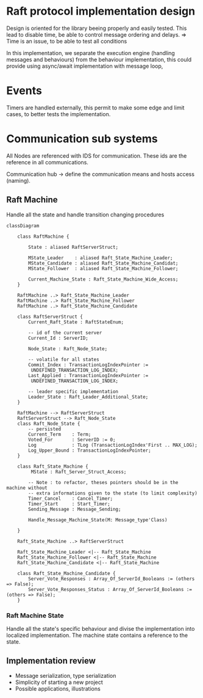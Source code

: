 
# Raft protocol implementation design

Design is oriented for the library beeing properly and easily tested. This lead to disable time, be able to control message ordering and delays.
=> Time is an issue, to be able to test all conditions

In this implementation, we separate the execution engine (handling messages and behaviours) from the behaviour implementation, this could provide using async/await implementation with message loop, 



# Events

Timers are handled externally, this permit to make some edge and limit cases, to better tests the implementation.


# Communication sub systems

All Nodes are referenced with IDS for communication. These ids are the reference in all communications.

Communication hub -> define the communication means and hosts access (naming).




## Raft Machine

Handle all the state and handle transition changing procedures



```mermaid
classDiagram

	class RaftMachine {
	
        State : aliased RaftServerStruct;

        MState_Leader    : aliased Raft_State_Machine_Leader;
        MState_Candidate : aliased Raft_State_Machine_Candidat;
        MState_Follower  : aliased Raft_State_Machine_Follower;

        Current_Machine_State : Raft_State_Machine_Wide_Access;
    }
    
    RaftMachine ..> Raft_State_Machine_Leader
    RaftMachine ..> Raft_State_Machine_Follower
    RaftMachine ..> Raft_State_Machine_Candidate
    
    class RaftServerStruct {
        Current_Raft_State : RaftStateEnum;

        -- id of the current server
        Current_Id : ServerID;

        Node_State : Raft_Node_State;

        -- volatile for all states
        Commit_Index : TransactionLogIndexPointer :=
         UNDEFINED_TRANSACTION_LOG_INDEX;
        Last_Applied : TransactionLogIndexPointer :=
         UNDEFINED_TRANSACTION_LOG_INDEX;

        -- leader specific implementation
        Leader_State : Raft_Leader_Additional_State;
    }
    
    RaftMachine --> RaftServerStruct
    RaftServerStruct --> Raft_Node_State
    class Raft_Node_State {
        -- persisted
        Current_Term    : Term;
        Voted_For       : ServerID := 0;
        Log             : TLog (TransactionLogIndex'First .. MAX_LOG);
        Log_Upper_Bound : TransactionLogIndexPointer;
    }
    
    class Raft_State_Machine {
    	 MState : Raft_Server_Struct_Access;

        -- Note : to refactor, theses pointers should be in the machine without
        -- extra informations given to the state (to limit complexity)
        Timer_Cancel    : Cancel_Timer;
        Timer_Start     : Start_Timer;
        Sending_Message : Message_Sending;
        
        Handle_Message_Machine_State(M: Message_type'Class)

    }
    
    Raft_State_Machine ..> RaftServerStruct
    
    Raft_State_Machine_Leader <|-- Raft_State_Machine
    Raft_State_Machine_Follower <|-- Raft_State_Machine
    Raft_State_Machine_Candidate <|-- Raft_State_Machine
    
    class Raft_State_Machine_Candidate {
        Server_Vote_Responses : Array_Of_ServerId_Booleans := (others => False);
        Server_Vote_Responses_Status : Array_Of_ServerId_Booleans := (others => False);
    }
```



### Raft Machine State

Handle all the state's specific behaviour and divise the implementation into localized implementation. The machine state contains a reference to the state. 


## Implementation review

- Message serialization, type serialization
- Simplicity of starting a new project
- Possible applications, illustrations





